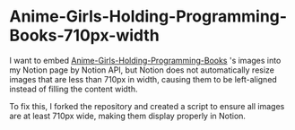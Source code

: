 # Anime-Girls-Holding-Programming-Books-710px-width

I want to embed [Anime-Girls-Holding-Programming-Books](https://github.com/cat-milk/Anime-Girls-Holding-Programming-Books) 's images into my Notion page by Notion API, but Notion does not automatically resize images that are less than 710px in width, causing them to be left-aligned instead of filling the content width.

To fix this, I forked the repository and created a script to ensure all images are at least 710px wide, making them display properly in Notion.
